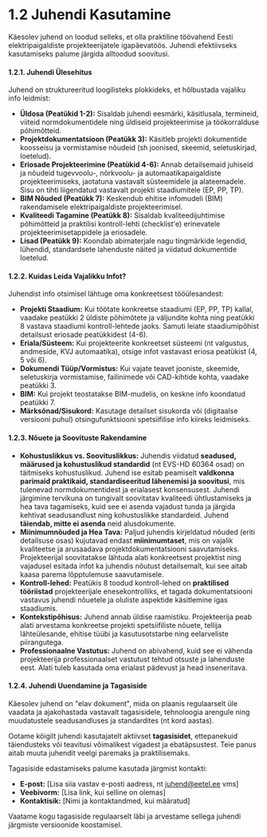 # 1.2 Juhendi Kasutamine

Käesolev juhend on loodud selleks, et olla praktiline töövahend Eesti elektripaigaldiste projekteerijatele igapäevatöös. Juhendi efektiivseks kasutamiseks palume järgida alltoodud soovitusi.

#### 1.2.1. Juhendi Ülesehitus

Juhend on struktureeritud loogilisteks plokkideks, et hõlbustada vajaliku info leidmist:

* **Üldosa (Peatükid 1-2):** Sisaldab juhendi eesmärki, käsitlusala, termineid, viiteid normdokumentidele ning üldiseid projekteerimise ja töökorralduse põhimõtteid.
* **Projektdokumentatsioon (Peatükk 3):** Käsitleb projekti dokumentide koosseisu ja vormistamise nõudeid (sh joonised, skeemid, seletuskirjad, loetelud).
* **Eriosade Projekteerimine (Peatükid 4-6):** Annab detailsemaid juhiseid ja nõudeid tugevvoolu-, nõrkvoolu- ja automaatikapaigaldiste projekteerimiseks, jaotatuna vastavalt süsteemidele ja alateemadele. Sisu on tihti liigendatud vastavalt projekti staadiumitele (EP, PP, TP).
* **BIM Nõuded (Peatükk 7):** Keskendub ehitise infomudeli (BIM) rakendamisele elektripaigaldiste projekteerimisel.
* **Kvaliteedi Tagamine (Peatükk 8):** Sisaldab kvaliteedijuhtimise põhimõtteid ja praktilisi kontroll-lehti (checklist'e) erinevatele projekteerimisetappidele ja eriosadele.
* **Lisad (Peatükk 9):** Koondab abimaterjale nagu tingmärkide legendid, lühendid, standardsete lahenduste näited ja viidatud dokumentide loetelud.

#### 1.2.2. Kuidas Leida Vajalikku Infot?

Juhendist info otsimisel lähtuge oma konkreetsest tööülesandest:

* **Projekti Staadium:** Kui töötate konkreetse staadiumi (EP, PP, TP) kallal, vaadake peatükki 2 üldiste põhimõtete ja väljundite kohta ning peatükki 8 vastava staadiumi kontroll-lehtede jaoks. Samuti leiate staadiumipõhist detailsust eriosade peatükkidest (4-6).
* **Eriala/Süsteem:** Kui projekteerite konkreetset süsteemi (nt valgustus, andmeside, KVJ automaatika), otsige infot vastavast eriosa peatükist (4, 5 või 6).
* **Dokumendi Tüüp/Vormistus:** Kui vajate teavet jooniste, skeemide, seletuskirja vormistamise, failinimede või CAD-kihtide kohta, vaadake peatükki 3.
* **BIM:** Kui projekt teostatakse BIM-mudelis, on keskne info koondatud peatükki 7.
* **Märksõnad/Sisukord:** Kasutage detailset sisukorda või (digitaalse versiooni puhul) otsingufunktsiooni spetsiifilise info kiireks leidmiseks.

#### 1.2.3. Nõuete ja Soovituste Rakendamine

* **Kohustuslikkus vs. Soovituslikkus:** Juhendis viidatud **seadused, määrused ja kohustuslikud standardid** (nt EVS-HD 60364 osad) on täitmiseks kohustuslikud. Juhend ise esitab peamiselt **valdkonna parimaid praktikaid, standardiseeritud lähenemisi ja soovitusi**, mis tulenevad normdokumentidest ja erialasest konsensusest. Juhendi järgimine tervikuna on tungivalt soovitatav kvaliteedi ühtlustamiseks ja hea tava tagamiseks, kuid see ei asenda vajadust tunda ja järgida kehtivat seadusandlust ning kohustuslikke standardeid. Juhend **täiendab, mitte ei asenda** neid alusdokumente.
* **Miinimumnõuded ja Hea Tava:** Paljud juhendis kirjeldatud nõuded (eriti detailsuse osas) kujutavad endast **miinimumtaset**, mis on vajalik kvaliteetse ja arusaadava projektdokumentatsiooni saavutamiseks. Projekteerijal soovitatakse lähtuda alati konkreetsest projektist ning vajadusel esitada infot ka juhendis nõutust detailsemalt, kui see aitab kaasa parema lõpptulemuse saavutamisele.
* **Kontroll-lehed:** Peatükis 8 toodud kontroll-lehed on **praktilised tööriistad** projekteerijale enesekontrolliks, et tagada dokumentatsiooni vastavus juhendi nõuetele ja oluliste aspektide käsitlemine igas staadiumis.
* **Kontekstipõhisus:** Juhend annab üldise raamistiku. Projekteerija peab alati arvestama konkreetse projekti spetsiifiliste nõuete, tellija lähteülesande, ehitise tüübi ja kasutusotstarbe ning eelarveliste piirangutega.
* **Professionaalne Vastutus:** Juhend on abivahend, kuid see ei vähenda projekteerija professionaalset vastutust tehtud otsuste ja lahenduste eest. Alati tuleb kasutada oma erialast pädevust ja head inseneritava.

#### 1.2.4. Juhendi Uuendamine ja Tagasiside

Käesolev juhend on "elav dokument", mida on plaanis regulaarselt üle vaadata ja ajakohastada vastavalt tagasisidele, tehnoloogia arengule ning muudatustele seadusandluses ja standardites (nt kord aastas).

Ootame kõigilt juhendi kasutajatelt aktiivset **tagasisidet**, ettepanekuid täiendusteks või teavitusi võimalikest vigadest ja ebatäpsustest. Teie panus aitab muuta juhendit veelgi paremaks ja praktilisemaks.

Tagasiside edastamiseks palume kasutada järgmist kontakti:
* **E-post:** [Lisa siia vastav e-posti aadress, nt juhend@eetel.ee vms]
* **Veebivorm:** [Lisa link, kui selline on olemas]
* **Kontaktisik:** [Nimi ja kontaktandmed, kui määratud]

Vaatame kogu tagasiside regulaarselt läbi ja arvestame sellega juhendi järgmiste versioonide koostamisel.